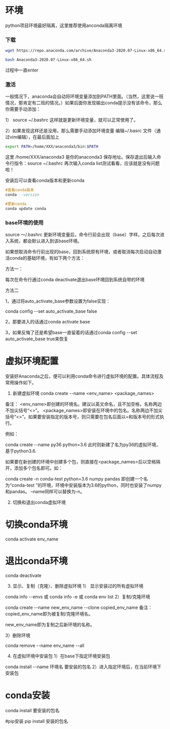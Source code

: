 # 环境

python项目环境最好隔离，这里推荐使用anconda隔离环境

### 下载

```bash
wget https://repo.anaconda.com/archive/Anaconda3-2020.07-Linux-x86_64.sh
```

```bash
bash Anaconda3-2020.07-Linux-x86_64.sh
```

过程中一直enter

### 激活

一般情况下，anaconda会自动将环境变量添加到PATH里面。（当然，这里说一班情况，那肯定有二班的情况。）如果后面你发现输出conda提示没有该命令，那么你需要手动添加：

1） source ~/.bashrc 这样就是更新环境变量，就可以正常使用了。

2）如果发现这样还是没用，那么需要手动添加环境变量
编辑~/.basrc 文件（通过vim编辑），在最后面加上

```bash
export PATH=/home/XXX/anaconda3/bin:$PATH
```

这里 /home/XXX/anaconda3 是你的anaconda3 保存地址。保存退出后输入命令行指令：source ~/.bashrc
再次输入conda list测试看看，应该就是没有问题啦！

安装后可以查看conda版本和更新conda

```haskell
#查看conda版本
conda --version

#更新conda
conda update conda
```

### base环境的使用

source ～/.bashrc 更新环境变量后，命令行前会出现（base）字样。之后每次进入系统，都会默认进入到该base环境。

如果想取消命令行前出现的base，回到系统原有环境，或者取消每次启动自动激活conda的基础环境，有如下两个方法：

方法一：

每次在命令行通过conda deactivate退出base环境回到系统自带的环境

方法二

1，通过将auto_activate_base参数设置为false实现：

conda config --set auto_activate_base false

2，那要进入的话通过conda activate base

3，如果反悔了还是希望base一直留着的话通过conda config --set auto_activate_base true来恢复

# 虚拟环境配置

安装好Anaconda之后，便可以利用conda命令进行虚拟环境的配置。具体流程及常用操作如下。

1. 新建虚拟环境
   conda create --name <env_name> <package_names>

备注： <env_name>即创建的环境名。建议以英文命名，且不加空格，名称两边不加尖括号“<>”。
<package_names>即安装在环境中的包名。名称两边不加尖括号“<>”。如果要安装指定的版本号，则只需要在包名后面以=和版本号的形式执行。

例如：

conda create --name py36 python=3.6
此时则新建了名为py36的虚拟环境，基于python3.6.

如果要在新创建的环境中创建多个包，则直接在<package_names>后以空格隔开，添加多个包名即可。如：

conda create -n conda-test python=3.6 numpy pandas
即创建一个名为“conda-test ”的环境，环境中安装版本为3.6的python，同时也安装了numpy和pandas。 –name同样可以替换为-n。

2. 切换和退出conda虚拟环境

# 切换conda环境

conda activate env_name

# 退出conda环境

conda deactivate

3. 显示、复制（克隆）、删除虚拟环境
   1） 显示安装过的所有虚拟环境

conda info --envs
或
conda info -e
或
conda env list
2）复制/克隆环境

conda create --name new_env_name --clone copied_env_name
备注：
copied_env_name即为被复制/克隆环境名。

new_env_name即为复制之后新环境的名称。

3）删除环境

conda remove --name env_name --all

4. 在虚拟环境中安装包
   1）在base下指定环境安装包

conda install --name 环境名 要安装的包名
2）进入指定环境后，在当前环境下安装包

# conda安装

conda install 要安装的包名

#pip安装
pip install 安装的包名
